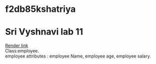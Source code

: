 # f2db85kshatriya
# Sri Vyshnavi lab 11<br>
[Render link](https://f2db85kshatriya.onrender.com)<br>
Class:employee.<br>
employee attributes : employee Name, employee age, employee salary.
